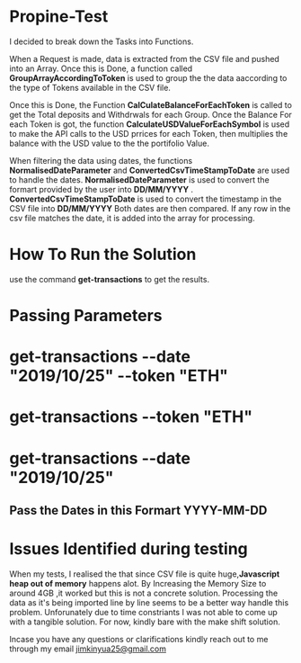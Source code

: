 # Propine-Test
I decided to break down the Tasks into Functions.

When a Request is made, data is extracted from the CSV file and pushed into an Array. Once this is Done, a function called **GroupArrayAccordingToToken** is used to group the
the data aaccording to the type of Tokens available in the CSV file.

Once this is Done, the Function **CalCulateBalanceForEachToken** is called to get the Total deposits and Withdrwals for each Group. Once the Balance For each Token is got, the function
**CalculateUSDValueForEachSymbol** is used to make the API calls to the USD prrices for each Token, then multiplies the balance with the USD value to the the portifolio Value.

When filtering the data using dates, the functions **NormalisedDateParameter** and **ConvertedCsvTimeStampToDate** are used to handle the dates. **NormalisedDateParameter** is used to convert the
formart provided by the user into **DD/MM/YYYY** . **ConvertedCsvTimeStampToDate** is used to convert the timestamp in the CSV file into **DD/MM/YYYY**  Both dates are then compared.
If any row in the csv file matches the date, it is added into the array for processing.


# How To Run the Solution

use the command  **get-transactions** to get the results.
 
 # Passing Parameters
 # get-transactions --date "2019/10/25" --token "ETH"
 # get-transactions --token "ETH"
 # get-transactions --date "2019/10/25" 
 
 ## Pass the Dates in this Formart **YYYY-MM-DD**

# Issues Identified during testing

When my tests, I realised the that since CSV file is quite huge,**Javascript heap out of memory**  happens alot. By Increasing the Memory Size to around 4GB ,it worked but this is not
a concrete solution. Processing the data as it's being imported line by line seems to be a better way handle this problem. Unforunately due to time constriants I was not able to 
come up with a tangible solution. For now, kindly bare with the make shift solution. 


Incase you have any questions or clarifications kindly reach out to me through my email jimkinyua25@gmail.com

